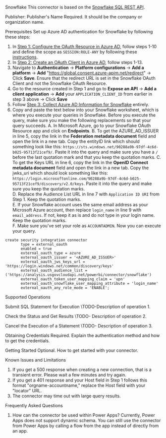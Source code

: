 Snowflake
This connector is based on the [Snowflake SQL REST API](https://docs.snowflake.com/en/developer-guide/sql-api/index.html).

Publisher: Publisher's Name
Required. It should be the company or organization name. ​

Prerequisites
Set up Azure AD authentication for Snowflake by following these steps:
1. In [Step 1: Configure the OAuth Resource in Azure AD](https://docs.snowflake.com/en/user-guide/oauth-azure.html#step-1-configure-the-oauth-resource-in-azure-ad), follow steps 1-10 and define the scope as `SESSION:ROLE-ANY` by following these [instructions](https://docs.snowflake.com/en/user-guide/oauth-azure.html#using-any-role-with-external-oauth).
2. In [Step 2: Create an OAuth Client in Azure AD](https://docs.snowflake.com/en/user-guide/oauth-azure.html#step-2-create-an-oauth-client-in-azure-ad), follow steps 1-13.
3. Navigate to **Authentication** -> **Platform configurations** -> **Add a platform** -> **Add** "https://global.consent.azure-apim.net/redirect" -> Click **Save**. Ensure that the redirect URL is set in the Snowflake OAuth Client and not the Snowflake OAuth Resource.
4. Go to the resource created in Step 1 and go to **Expose an API** -> **Add a client application** -> **Add** your `APPLICATION_CLIENT_ID` from earlier in step 3 above -> Click **Save**
5. Follow [Step 3: Collect Azure AD Information for Snowflake](https://docs.snowflake.com/en/user-guide/oauth-azure.html#step-3-collect-azure-ad-information-for-snowflake) entirely. 
6. Copy and paste the text below into your Snowflake worksheet, which is where you execute your queries in Snowflake. Before you execute the query, make sure you make the following replacements so that your query succeeds.
A. In Microsoft Azure, go to your Snowflake OAuth Resource app and click on **Endpoints**. 
B. To get the AZURE_AD_ISSUER in line 5, copy the link in the **Federation metadata document** field and open the link in a new tab. Copy the entityID link which should something look like this: `https://sts.windows.net/90288a9b-97df-4c6d-b025-95713f21cef9/`. Paste it into the query  and make sure you have a `/` before the last quotation mark and that you keep the quotation marks. 
C. To get the Keys URL in line 6, copy the link in the **OpenID Connect metadata document** field and open the link in a new tab. Copy the jwks_uri which should look something like this: `https://login.microsoftonline.com/90288a9b-97df-4c6d-b025-95713f21cef9/discovery/v2.0/keys`. Paste it into the query and make sure you keep the quotation marks.  
D. Replace the Audience List URL in line 7 with `Application ID URI` from Step 1. Keep the quotation marks.   
E. If your Snowflake account uses the same email address as your Microsoft Azure account, then replace `login_name` in line 9 with `email_address`. If not, keep it as is and do not type in your login name. Keep the quotation marks.  
F. Make sure you've set your role as `ACCOUNTADMIN`. Now you can execute your query.  

```
create security integration connector
       type = external_oauth
       enabled = true
       external_oauth_type = azure
       external_oauth_issuer = '<AZURE_AD_ISSUER>'     
       external_oauth_jws_keys_url = 'https://login.windows.net/common/discovery/keys'
       external_oauth_audience_list = ('https://analysis.usgovcloudapi.net/powerbi/connector/snowflake')
       external_oauth_token_user_mapping_claim = 'upn'
       external_oauth_snowflake_user_mapping_attribute = 'login_name'
       external_oauth_any_role_mode = 'ENABLE';
```

Supported Operations

Submit SQL Statement for Execution
\\TODO-Description of operation 1.

Check the Status and Get Results
\\TODO- Description of operation 2.

Cancel the Execution of a Statement
\\TODO- Description of operation 3.

Obtaining Credentials
Required. Explain the authentication method and how to get the credentials.​

Getting Started
Optional. How to get started with your connector.

Known Issues and Limitations
1. If you get a 500 response when creating a new connection, that is a transient error. Please wait a few minutes and try again.
2. If you get a 401 response and your Host field in Step 1 follows this format "orgname-accountname," replace the Host field with your "locator" URL.
3. The connector may time out with large query results. 

Frequently Asked Questions
1. How can the connector be used within Power Apps?
Currently, Power Apps does not support dynamic schema. You can still use the connector from Power Apps by calling a flow from the app instead of directly from an  app. 
